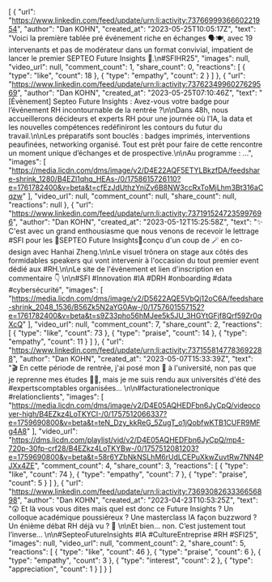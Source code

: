 [
  {
    "url": "https://www.linkedin.com/feed/update/urn:li:activity:7376699936660221954",
    "author": "Dan KOHN",
    "created_at": "2023-05-25T10:05:17Z",
    "text": "Voici la première tablée pré événement riche en échanges 🗣🍽, avec 19 intervenants et pas de modérateur dans un format convivial, impatient de lancer le premier SEPTEO Future Insights 🚀.\n#SFIHR25",
    "images": null,
    "video_url": null,
    "comment_count": 1,
    "share_count": 0,
    "reactions": [
      {
        "type": "like",
        "count": 18
      },
      {
        "type": "empathy",
        "count": 2
      }
    ]
  },
  {
    "url": "https://www.linkedin.com/feed/update/urn:li:activity:7376234996027629569",
    "author": "Dan KOHN",
    "created_at": "2023-05-25T07:10:46Z",
    "text": "[Évènement] Septeo Future Insights : Avez-vous votre badge pour l’événement RH incontournable de la rentrée ?\n\nDans 48h, nous accueillerons décideurs et experts RH pour une journée où l’IA, la data et les nouvelles compétences redéfiniront les contours du futur du travail.\n\nLes préparatifs sont bouclés : badges imprimés, interventions peaufinées, networking organisé. Tout est prêt pour faire de cette rencontre un moment unique d’échanges et de prospective.\n\nAu programme : ...",
    "images": [
      "https://media.licdn.com/dms/image/v2/D4E22AQF5ETYLBkzfDA/feedshare-shrink_1280/B4EZl1qhq_HEAs-/0/1758615726110?e=1761782400&v=beta&t=cfEzJdUthzYniZv6B8NW3ccRxToMjLhm3Bt316aCqzw"
    ],
    "video_url": null,
    "comment_count": null,
    "share_count": null,
    "reactions": null
  },
  {
    "url": "https://www.linkedin.com/feed/update/urn:li:activity:7371915247235997696",
    "author": "Dan KOHN",
    "created_at": "2023-05-12T15:25:58Z",
    "text": "✨ C'est avec un grand enthousiasme que nous venons de recevoir le lettrage #SFI pour les 🔸SEPTEO Future Insights🔸conçu d'un coup de 🪄 en co-design avec Hanhai Zheng.\n\nLe visuel trônera on stage aux côtés des formidables speakers qui vont intervenir à l'occasion du tout premier event dédié aux #RH.\n\nLe site de l'évènement et lien d'inscription en commentaire 👇 \n\n#SFI #Innovation #IA #DRH #onboarding #data #cybersécurité",
    "images": [
      "https://media.licdn.com/dms/image/v2/D5622AQE5VbQj12oC6A/feedshare-shrink_2048_1536/B56Zk5N2aYG0Aw-/0/1757601557152?e=1761782400&v=beta&t=s9Z33pho56hMJee5k5JU_3HGYtGFjf8Qrf59Zr0qXcQ"
    ],
    "video_url": null,
    "comment_count": 7,
    "share_count": 2,
    "reactions": [
      {
        "type": "like",
        "count": 73
      },
      {
        "type": "praise",
        "count": 14
      },
      {
        "type": "empathy",
        "count": 11
      }
    ]
  },
  {
    "url": "https://www.linkedin.com/feed/update/urn:li:activity:7371558147783692288",
    "author": "Dan KOHN",
    "created_at": "2023-05-07T15:33:39Z",
    "text": "🎬 En cette période de rentrée, j'ai posé mon 🎒 à l'université, non pas que je reprenne mes études 👨‍🎓, mais je me suis rendu aux universités d'été des #expertscomptables organisées... \n\n#facturationelectronique #relationclients",
    "images": [
      "https://media.licdn.com/dms/image/v2/D4E05AQHEDFbn6JyCpQ/videocover-high/B4EZkz4LoTKYCI-/0/1757512066337?e=1759690800&v=beta&t=teN_Dzy_kkReG_5ZugT_o1jQobfwKTB1CUFR9MFg4A8"
    ],
    "video_url": "https://dms.licdn.com/playlist/vid/v2/D4E05AQHEDFbn6JyCpQ/mp4-720p-30fp-crf28/B4EZkz4LoTKYBw-/0/1757512081203?e=1759690800&v=beta&t=58r6YZbNkNSLhM6rUdLCEPuXkwZuvtRw7NN4PJXx4ZE",
    "comment_count": 4,
    "share_count": 3,
    "reactions": [
      {
        "type": "like",
        "count": 74
      },
      {
        "type": "empathy",
        "count": 7
      },
      {
        "type": "praise",
        "count": 5
      }
    ]
  },
  {
    "url": "https://www.linkedin.com/feed/update/urn:li:activity:7369308263336656898",
    "author": "Dan KOHN",
    "created_at": "2023-04-23T10:53:25Z",
    "text": "😲 Et là vous vous dites mais quel est donc ce Future Insights ? Un colloque académique poussiéreux ? Une masterclass IA façon buzzword ? Un énième débat RH déjà vu ? 🤔 \n\nEt bien… non. C’est justement tout l’inverse... \n\n#SepteoFutureInsights #IA #CultureEntreprise #RH #SFI25",
    "images": null,
    "video_url": null,
    "comment_count": 2,
    "share_count": 5,
    "reactions": [
      {
        "type": "like",
        "count": 46
      },
      {
        "type": "praise",
        "count": 6
      },
      {
        "type": "empathy",
        "count": 3
      },
      {
        "type": "interest",
        "count": 2
      },
      {
        "type": "appreciation",
        "count": 1
      }
    ]
  }
]